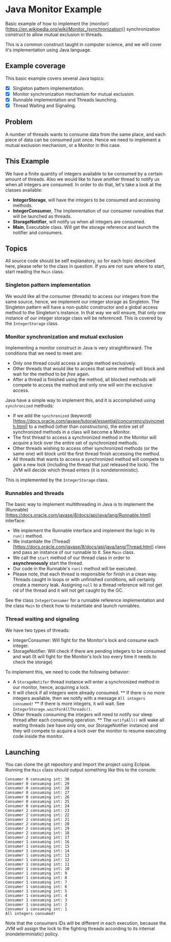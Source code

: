 # Java Monitor Example
Basic example of how to implement the (monitor)[https://en.wikipedia.org/wiki/Monitor_(synchronization)] synchronization construct to allow mutual exclusion in threads.

This is a common construct taught in computer science, and we will cover it's implementation using Java language.

## Example coverage
This basic example covers several Java topics:
- [x] Singleton pattern implementation.
- [x] Monitor synchronization mechanism for mutual exclusion.
- [x] Runnable implementation and Threads launching.
- [x] Thread Waiting and Signaling.

## Problem
A number of threads wants to consume data from the same place, and each piece of data can be consumed just once. Hence we need to implement a mutual exclusion mechanism, or a Monitor in this case.

## This Example
We have a finite quantity of integers available to be consumed by a certain amount of threads. Also we would like to have another thread to notify us when all integers are consumed. In order to do that, let's take a look at the classes available:
* **IntegerStorage**, will have the integers to be consumed and accessing methods.
* **IntegerConsumer**, The implementation of our consumer runnables that will be launched as threads.
* **StorageNotifier**, will notify us when all integers are consumed.
* **Main**, Executable class. Will get the storage reference and launch the notifier and consumers.

## Topics
All source code should be self explanatory, so for each topic described here, please refer to the class in question. If you are not sure where to start, start reading the `Main` class.

### Singleton pattern implementation
We would like all the consumer (threads) to access our integers from the same source, hence, we implement our integer storage as Singleton.
The Singleton pattern will have a non-public constructor and a global access method to the Singleton's instance. In that way we will ensure, that only one instance of our integer storage class will be referenced.
This is covered by the `IntegerStorage` class.

### Monitor synchronization and mutual exclusion
Implementing a monitor construct in Java is very straightforward. The conditions that we need to meet are:
* Only one thread could access a single method exclusively.
* Other threads that would like to access that same method will block and wait for the method to be *free* again.
* After a thread is finished using the method, all blocked methods will compete to access the method and only one will win the exclusive access.

Java have a simple way to implement this, and it is accomplished using `synchronized` methods:
* If we add the `synchronized` (keyword)[https://docs.oracle.com/javase/tutorial/essential/concurrency/syncmeth.html] to a method (other than constructors), the entire set of synchronized methods in a class will become a Monitor.
* The first thread to access a synchronized method in the Monitor will acquire a lock over the entire set of synchronized methods.
* Other threads wishing to access other synchronized methods (or the same one) will block until the first thread finish accessing the method.
* All threads that wants to access a synchronized method will compete to gain a new lock (including the thread that just released the lock). The JVM will decide which thread enters (it is nondeterministic).

This is implemented by the `IntegerStorage` class.

### Runnables and threads
The basic way to implement multithreading in Java is to implement the (Runnable)[https://docs.oracle.com/javase/8/docs/api/java/lang/Runnable.html] interface:
* We implement the Runnable interface and implement the logic in its `run()` method.
* We instantiate the (Thread)[https://docs.oracle.com/javase/8/docs/api/java/lang/Thread.html] class and pass an instance of our runnable to it. See `Main` class.
* We call the `start` method of our thread class in order to **asynchronously** start the thread.
* Our code in the Runnable's `run()` method will be executed.
* Please note, that each thread is responsible for finish in a clean way. Threads caught in loops or with unfinished conditions, will certainly create a memory leak. Assigning `null` to a thread reference will not get rid of the thread and it will not get caught by the GC.

See the class `IntegerConsumer` for a runnable reference implementation and the class `Main` to check how to instantiate and launch runnables.

### Thread waiting and signaling
We have two types of threads:
* IntegerConsumer: Will fight for the Monitor's lock and consume each integer.
* StorageNotifier: Will check if there are pending integers to be consumed and wait (It will fight for the Monitor's lock too every time it needs to check the storage)

To implement this, we need to code the following behavior:

* A `StorageNotifer` thread instance will enter a synchronized method in our monitor, hence, acquiring a lock.
* It will check if all integers were already consumed.
** If there is no more integers available, then we notify with a message `All integers consumed!`
** If there is more integers, it will wait. See `IntegerStorage.waitForAllThreads()`.
* Other threads consuming the integers will need to notify our sleep thread after each consuming operation.
** The `notifyAll()` will wake all waiting threads (we have only one, our StorageNotifier instance) and they will compete to acquire a lock over the monitor to resume executing code inside the monitor.

## Launching
You can clone the git repository and Import the project using Eclipse.
Running the `Main` class should output something like this to the console:
```
Consumer 0 consuming int: 30
Consumer 0 consuming int: 29
Consumer 0 consuming int: 28
Consumer 0 consuming int: 27
Consumer 0 consuming int: 26
Consumer 0 consuming int: 25
Consumer 0 consuming int: 24
Consumer 2 consuming int: 23
Consumer 2 consuming int: 22
Consumer 2 consuming int: 21
Consumer 2 consuming int: 20
Consumer 2 consuming int: 19
Consumer 2 consuming int: 18
Consumer 2 consuming int: 17
Consumer 1 consuming int: 16
Consumer 1 consuming int: 15
Consumer 1 consuming int: 14
Consumer 1 consuming int: 13
Consumer 1 consuming int: 12
Consumer 1 consuming int: 11
Consumer 1 consuming int: 10
Consumer 1 consuming int: 9
Consumer 1 consuming int: 8
Consumer 1 consuming int: 7
Consumer 1 consuming int: 6
Consumer 1 consuming int: 5
Consumer 1 consuming int: 4
Consumer 1 consuming int: 3
Consumer 1 consuming int: 2
Consumer 1 consuming int: 1
All integers consumed!
```
Note that the consumers IDs will be different in each execution, because the JVM will assign the lock to the fighting threads according to its internal (nondeterministic) policy.